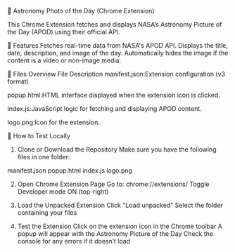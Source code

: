🌌 Astronomy Photo of the Day (Chrome Extension)

This Chrome Extension fetches and displays NASA’s Astronomy Picture of the Day (APOD) using their official API.

🚀 Features
Fetches real-time data from NASA's APOD API.
Displays the title, date, description, and image of the day.
Automatically hides the image if the content is a video or non-image media.

📁 Files Overview
File	Description
manifest.json:Extension configuration (v3 format).

popup.html:HTML interface displayed when the extension icon is clicked.

index.js:JavaScript logic for fetching and displaying APOD content.

logo.png:Icon for the extension.

🧪 How to Test Locally

1. Clone or Download the Repository
Make sure you have the following files in one folder:

manifest.json
popup.html
index.js
logo.png

2. Open Chrome Extension Page
Go to: chrome://extensions/
Toggle Developer mode ON (top-right)

4. Load the Unpacked Extension
Click "Load unpacked"
Select the folder containing your files

6. Test the Extension
Click on the extension icon in the Chrome toolbar
A popup will appear with the Astronomy Picture of the Day
Check the console for any errors if it doesn’t load
